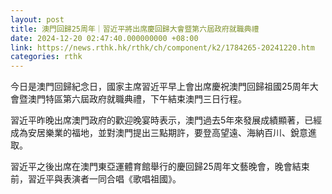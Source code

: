 ```yaml
---
layout: post
title: 澳門回歸25周年｜習近平將出席慶回歸大會暨第六屆政府就職典禮
date: 2024-12-20 02:47:40.000000000 +08:00
link: https://news.rthk.hk/rthk/ch/component/k2/1784265-20241220.htm
categories: rthk
---
```


今日是澳門回歸紀念日，國家主席習近平早上會出席慶祝澳門回歸祖國25周年大會暨澳門特區第六屆政府就職典禮，下午結束澳門三日行程。

習近平昨晚出席澳門政府的歡迎晚宴時表示，澳門過去5年來發展成績顯著，已經成為安居樂業的福地，並對澳門提出三點期許，要登高望遠、海納百川、銳意進取。

習近平之後出席在澳門東亞運體育館舉行的慶回歸25周年文藝晚會，晚會結束前，習近平與表演者一同合唱《歌唱祖國》。
